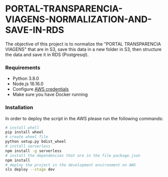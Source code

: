 # PORTAL-TRANSPARENCIA-VIAGENS-NORMALIZATION-AND-SAVE-IN-RDS

The objective of this project is to normalize the "PORTAL TRANSPARENCIA VIAGENS" that are in S3, save this data in a new folder in S3, then structure the data and save it in RDS (Postgresql).

### Requirements

* Python 3.8.0
* Node.js 16.16.0
* Configure [AWS credentials](https://serverless.com/framework/docs/providers/aws/guide/credentials/)
* Make sure you have Docker running

### Installation

In order to deploy the script in the AWS please run the following commands:

```sh
# install whell
pip install wheel
# create wheel file
python setup.py bdist_wheel
# install serverless
npm install -g serverless
# install the dependencies that are in the file package.json
npm install
# deploy the project in the development environment on AWS
sls deploy --stage dev
```